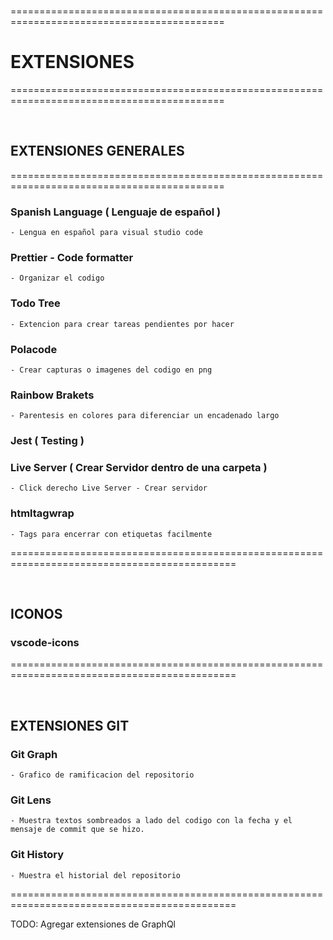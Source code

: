 <br>

===========================================================================================
# EXTENSIONES
===========================================================================================

<br>

## EXTENSIONES GENERALES

===========================================================================================

### Spanish Language  ( Lenguaje de español ) 
    - Lengua en español para visual studio code


### Prettier - Code formatter
    - Organizar el codigo


### Todo Tree
    - Extencion para crear tareas pendientes por hacer 


### Polacode
    - Crear capturas o imagenes del codigo en png 


### Rainbow Brakets
    - Parentesis en colores para diferenciar un encadenado largo

### Jest ( Testing )


### Live Server ( Crear Servidor dentro de una carpeta )
    - Click derecho Live Server - Crear servidor


### htmltagwrap
    - Tags para encerrar con etiquetas facilmente


=============================================================================================

<br>

## ICONOS

### vscode-icons

=============================================================================================

<br>

## EXTENSIONES GIT


### Git Graph
    - Grafico de ramificacion del repositorio


### Git Lens
    - Muestra textos sombreados a lado del codigo con la fecha y el mensaje de commit que se hizo.


### Git History
    - Muestra el historial del repositorio


=============================================================================================

TODO: Agregar extensiones de GraphQl